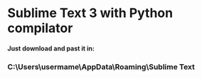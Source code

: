 # Sublime Text 3 with Python compilator
#### Just download and past it in:
### C:\Users\usermame\AppData\Roaming\Sublime Text
